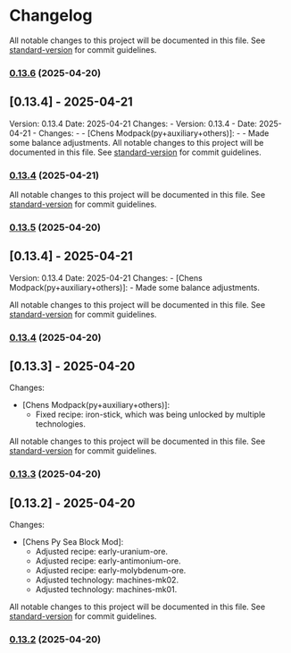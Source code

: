 # Changelog

All notable changes to this project will be documented in this file. See [standard-version](https://github.com/conventional-changelog/standard-version) for commit guidelines.

### [0.13.6](https://github.com/geekiechen/chens-tweak-mod/compare/v0.13.5...v0.13.6) (2025-04-20)

## [0.13.4] - 2025-04-21
Version: 0.13.4
Date: 2025-04-21
  Changes:
    - Version: 0.13.4
    - Date: 2025-04-21
    -   Changes:
    -     - [Chens Modpack(py+auxiliary+others)]: 
    -       - Made some balance adjustments.
All notable changes to this project will be documented in this file. See [standard-version](https://github.com/conventional-changelog/standard-version) for commit guidelines.
### [0.13.4](https://github.com/geekiechen/chens-tweak-mod/compare/v0.13.4...v0.13.4) (2025-04-21)

All notable changes to this project will be documented in this file. See [standard-version](https://github.com/conventional-changelog/standard-version) for commit guidelines.

### [0.13.5](https://github.com/geekiechen/chens-tweak-mod/compare/v0.13.4...v0.13.5) (2025-04-20)

## [0.13.4] - 2025-04-21
Version: 0.13.4
Date: 2025-04-21
  Changes:
    - [Chens Modpack(py+auxiliary+others)]: 
      - Made some balance adjustments.

All notable changes to this project will be documented in this file. See [standard-version](https://github.com/conventional-changelog/standard-version) for commit guidelines.

### [0.13.4](https://github.com/geekiechen/chens-tweak-mod/compare/v0.13.3...v0.13.4) (2025-04-20)

## [0.13.3] - 2025-04-20
Changes:
  - [Chens Modpack(py+auxiliary+others)]: 
    - Fixed recipe: iron-stick, which was being unlocked by multiple technologies.

All notable changes to this project will be documented in this file. See [standard-version](https://github.com/conventional-changelog/standard-version) for commit guidelines.

### [0.13.3](https://github.com/geekiechen/chens-tweak-mod/compare/v0.13.2...v0.13.3) (2025-04-20)

## [0.13.2] - 2025-04-20
Changes:
  - [Chens Py Sea Block Mod]: 
    - Adjusted recipe: early-uranium-ore.
    - Adjusted recipe: early-antimonium-ore.
    - Adjusted recipe: early-molybdenum-ore.
    - Adjusted technology: machines-mk02.
    - Adjusted technology: machines-mk01.

All notable changes to this project will be documented in this file. See [standard-version](https://github.com/conventional-changelog/standard-version) for commit guidelines.

### [0.13.2](https://github.com/geekiechen/chens-tweak-mod/compare/v0.13.1...v0.13.2) (2025-04-20)
